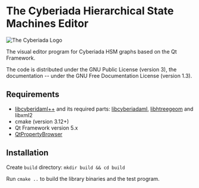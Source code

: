 # The Cyberiada Hierarchical State Machines Editor

![The Cyberiada Logo](images/logo.png)

The visual editor program for Cyberiada HSM graphs based on the Qt Framework.

The code is distributed under the GNU Public License (version 3), the documentation -- under
the GNU Free Documentation License (version 1.3).

## Requirements

* [libcyberidaml++](https://github.com/kruzhok-team/libcyberiadamlpp/) and its required parts: [libcyberiadaml](https://github.com/kruzhok-team/libcyberiadaml), [libhtreegeom](https://github.com/kruzhok-team/libhtreegeom) and libxml2 
* cmake (version 3.12+)
* Qt Framework version 5.x
* [QtPropertyBrowser](https://github.com/greenjava/QtPropertyBrowser/)

## Installation

Create `build` directory: `mkdir build && cd build`

Run `cmake ..` to build the library binaries and the test program.

